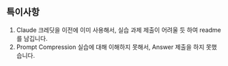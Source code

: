 ## 특이사항

1. Claude 크레딧을 이전에 이미 사용해서, 실습 과제 제출이 어려울 듯 하여 readme 를 남깁니다.
2. Prompt Compression 실습에 대해 이해하지 못해서, Answer 제출을 하지 못했습니다.

